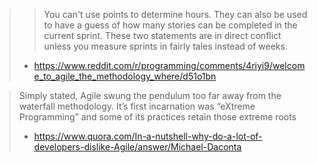 >> You can't use points to determine hours.
>> They can also be used to have a guess of how many stories can be completed in the current sprint.
> These two statements are in direct conflict unless you measure sprints in fairly tales instead of weeks.
> - https://www.reddit.com/r/programming/comments/4riyi9/welcome_to_agile_the_methodology_where/d51o1bn

> Simply stated, Agile swung the pendulum too far away from the waterfall methodology. It’s first incarnation was “eXtreme Programming” and some of its practices retain those extreme roots
> - https://www.quora.com/In-a-nutshell-why-do-a-lot-of-developers-dislike-Agile/answer/Michael-Daconta
